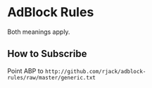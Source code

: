 AdBlock Rules
=============

Both meanings apply.

How to Subscribe
----------------

Point ABP to `http://github.com/rjack/adblock-rules/raw/master/generic.txt`
